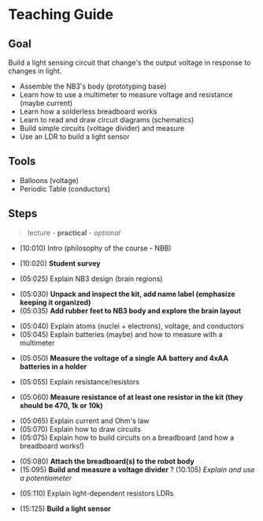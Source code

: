 # Teaching Guide

## Goal
Build a light sensing circuit that change's the output voltage in response to changes in light.
- Assemble the NB3's body (prototyping base)
- Learn how to use a multimeter to measure voltage and resistance (maybe current)
- Learn how a solderless breadboard works
- Learn to read and draw circuit diagrams (schematics)
- Build simple circuits (voltage divider) and measure
- Use an LDR to build a light sensor

## Tools
- Balloons (voltage)
- Periodic Table (conductors)

## Steps
> lecture - **practical** - *optional*

- (10:010) Intro (philosophy of the course - NBB)
+ (10:020) **Student survey**
- (05:025) Explain NB3 design (brain regions)
+ (05:030) **Unpack and inspect the kit, add name label (emphasize keeping it organized)**
+ (05:035) **Add rubber feet to NB3 body and explore the brain layout**
- (05:040) Explain atoms (nuclei + electrons), voltage, and conductors
- (05:045) Explain batteries (maybe) and how to measure with a multimeter
+ (05:050) **Measure the voltage of a single AA battery and 4xAA batteries in a holder**
- (05:055) Explain resistance/resistors
+ (05:060) **Measure resistance of at least one resistor in the kit (they should be 470, 1k or 10k)**
- (05:065) Explain current and Ohm's law
- (05:070) Explain how to draw circuits
- (05:075) Explain how to build circuits on a breadboard (and how a breadboard works!)
+ (05:080) **Attach the breadboard(s) to the robot body**
+ (15:095) **Build and measure a voltage divider**
? (10:105) *Explain and use a potentiometer*
- (05:110) Explain light-dependent resistors LDRs
+ (15:125) **Build a light sensor**
